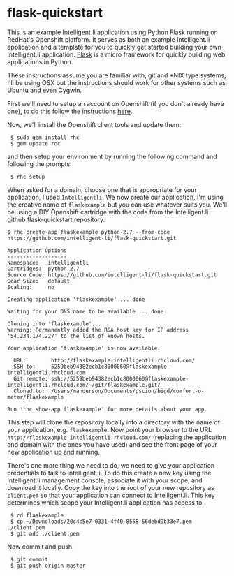 flask-quickstart
================

This is an example Intelligent.li application using Python Flask running on RedHat's Openshift platform. It serves as both an example Intelligent.li application and a template for you to quickly get started building your own Intelligent.li application. [Flask](http://flask.pocoo.org/) is a micro framework for quickly building web applications in Python.

These instructions assume you are familiar with, git and *NIX type systems, I'll be using OSX but the instructions should work for other systems such as Ubuntu and even Cygwin.

First we'll need to setup an account on Openshift (if you don't already have one), to do this follow the instructions [here](https://openshift.redhat.com/app/account/new).

Now, we'll install the Openshift client tools and update them:

     $ sudo gem install rhc
     $ gem update roc

and then setup your environment by running the following command and following the prompts:

     $ rhc setup

When asked for a domain, choose one that is appropriate for your application, I used `Intelligentli`. We now create our application, I'm using the creative name of `flaskexample` but you can use whatever suits you. We'll be using a DIY Openshift cartridge with the code from the Intelligent.li github flask-quickstart repository.

    $ rhc create-app flaskexample python-2.7 --from-code https://github.com/intelligent-li/flask-quickstart.git
     
    Application Options
    -------------------
    Namespace:   intelligentli
    Cartridges:  python-2.7
    Source Code: https://github.com/intelligent-li/flask-quickstart.git
    Gear Size:   default
    Scaling:     no

    Creating application 'flaskexample' ... done

    Waiting for your DNS name to be available ... done
    
    Cloning into 'flaskexample'...
    Warning: Permanently added the RSA host key for IP address '54.234.174.227' to the list of known hosts.

    Your application 'flaskexample' is now available.

      URL:        http://flaskexample-intelligentli.rhcloud.com/
      SSH to:     5259beb94382ecb1c8000060@flaskexample-intelligentli.rhcloud.com
      Git remote: ssh://5259beb94382ecb1c8000060@flaskexample-intelligentli.rhcloud.com/~/git/flaskexample.git/
      Cloned to:  /Users/manderson/Documents/pscion/bigd/comfort-o-meter/flaskexample

    Run 'rhc show-app flaskexample' for more details about your app.


This step will clone the repository locally into a directory with the name of your application, e.g. `flaskexample`. Now point your browser to the URL `http://flaskexample-intelligentli.rhcloud.com/` (replacing the application and domain with the ones you have used) and see the front page of your new application up and running. 

There's one more thing we need to do, we need to give your application credentials to talk to Intelligent.li. To do this create a new key using the Intelligent.li management console, associate it with your scope, and download it locally. Copy the key into the root of your new repository as `client.pem` so that your application can connect to Intelligent.li. This key determines which scope your Intelligent.li application has access to. 

     $ cd flaskexample
     $ cp ~/Downdloads/20c4c5e7-0331-4f40-8558-56debd9b33e7.pem ./client.pem
     $ git add ./client.pem

Now commit and push

     $ git commit
     $ git push origin master


    

